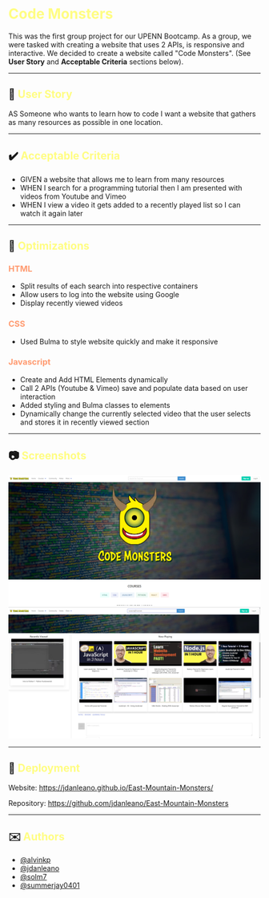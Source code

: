# <span style="color:#fffd82">Code Monsters</span>

This was the first group project for our UPENN Bootcamp. As a group, we were tasked with creating a website that uses 2 APIs, is responsive and interactive. We decided to create a website called "Code Monsters". (See **User Story** and **Acceptable Criteria** sections below).

---

## 📕 <span style="color:#FFFD82">User Story</span> 

AS Someone who wants to learn how to code I want a website that gathers as many resources as possible in one location.

---

## ✔️ <span style="color:#FFFD82">Acceptable Criteria</span> 

- GIVEN a website that allows me to learn from many resources 
- WHEN I search for a programming tutorial then I am presented with videos from Youtube and Vimeo
- WHEN I view a video it gets added to a recently played list so I can watch it again later

---

## 🔧 <span style="color:#FFFD82">Optimizations</span> 

### <span style="color:#FF9B71">HTML</span>
- Split results of each search into respective containers
- Allow users to log into the website using Google
- Display recently viewed videos

### <span style="color:#FF9B71">CSS</span>
- Used Bulma to style website quickly and make it responsive

### <span style="color:#FF9B71">Javascript</span>
- Create and Add HTML Elements dynamically
- Call 2 APIs (Youtube & Vimeo) save and populate data based on user interaction
- Added styling and Bulma classes to elements
- Dynamically change the currently selected video that the user selects and stores it in recently viewed section

---

## 📷 <span style="color:#FFFD82">Screenshots</span> 

![Completed Project01 Functionality Example 1](./assets/images/Project01_shot01.PNG)
![Completed Project01 Functionality Example 2](./assets/images/Project01_shot02.PNG)

---

## 🎯 <span style="color:#FFFD82">Deployment</span>

Website: https://jdanleano.github.io/East-Mountain-Monsters/

Repository: https://github.com/jdanleano/East-Mountain-Monsters

---

## ✉️ <span style="color:#FFFD82">Authors</span> 

- [@alvinkp](https://www.github.com/alvinkp)
- [@jdanleano](https://github.com/jdanleano)
- [@solm7](https://github.com/solm7)
- [@summerjay0401](https://github.com/Summerjay0401)
